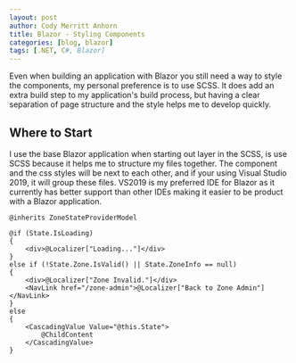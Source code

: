```yaml
---
layout: post
author: Cody Merritt Anhorn
title: Blazor - Styling Components
categories: [blog, blazor]
tags: [.NET, C#, Blazor]
---
```


Even when building an application with Blazor you still need a way to style the components, my personal preference is to use SCSS. It does add an extra build step to my application's build process, but having a clear separation of page structure and the style helps me to develop quickly.

## Where to Start

I use the base Blazor application when starting out layer in the SCSS, is use SCSS because it helps me to structure my files together. The component and the css styles will be next to each other, and if your using Visual Studio 2019, it will group these files. VS2019 is my preferred IDE for Blazor as it currently has better support than other IDEs making it easier to be product with a Blazor application.

~~~
@inherits ZoneStateProviderModel

@if (State.IsLoading)
{
    <div>@Localizer["Loading..."]</div>
}
else if (!State.Zone.IsValid() || State.ZoneInfo == null)
{
    <div>@Localizer["Zone Invalid."]</div>
    <NavLink href="/zone-admin">@Localizer["Back to Zone Admin"]</NavLink>
}
else
{
    <CascadingValue Value="@this.State">
        @ChildContent
    </CascadingValue>
}
~~~